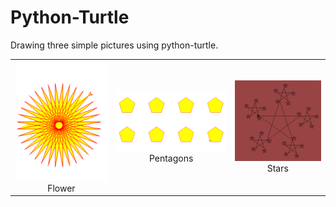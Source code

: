 # Python-Turtle

Drawing three simple pictures using python-turtle.

| | | |
|:-------------------------:|:-------------------------:|:-------------------------:|
|<img width="1604" alt="screen shot 2017-08-07 at 12 18 15 pm" src="https://github.com/WiroonB/Python-Turtle/blob/main/Images/Flower.PNG?raw=true"> Flower|<img width="1604" alt="screen shot 2017-08-07 at 12 18 15 pm" src="https://github.com/WiroonB/Python-Turtle/blob/main/Images/Pentagon.PNG?raw=true"> Pentagons |<img width="1604" alt="screen shot 2017-08-07 at 12 18 15 pm" src="https://github.com/WiroonB/Python-Turtle/blob/main/Images/Star.PNG?raw=true"> Stars ||

